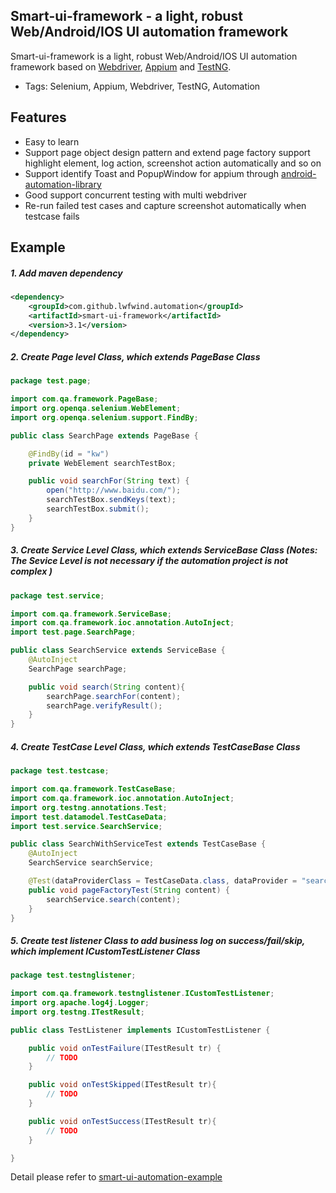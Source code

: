 ﻿## Smart-ui-framework - a light, robust Web/Android/IOS UI automation framework

Smart-ui-framework is a light, robust Web/Android/IOS UI automation framework based on [Webdriver](http://seleniumhq.org/), [Appium](http://appium.io/) and [TestNG](http://testng.org/doc/index.html).

* Tags: Selenium, Appium, Webdriver, TestNG, Automation

## Features

* Easy to learn
* Support page object design pattern and extend page factory support highlight element, log action, screenshot action automatically and so on
* Support identify Toast and PopupWindow for appium through [android-automation-library](https://github.com/lwfwind/android-automation-library)
* Good support concurrent testing with multi webdriver
* Re-run failed test cases and capture screenshot automatically when testcase fails

## Example


##### 1. Add maven dependency
```xml
<dependency>
    <groupId>com.github.lwfwind.automation</groupId>
    <artifactId>smart-ui-framework</artifactId>
    <version>3.1</version>
</dependency>
```

##### 2. Create Page level Class, which extends PageBase Class

```java
package test.page;

import com.qa.framework.PageBase;
import org.openqa.selenium.WebElement;
import org.openqa.selenium.support.FindBy;

public class SearchPage extends PageBase {

    @FindBy(id = "kw")
    private WebElement searchTestBox;

    public void searchFor(String text) {
        open("http://www.baidu.com/");
        searchTestBox.sendKeys(text);
        searchTestBox.submit();
    }
}
```

##### 3. Create Service Level Class, which extends ServiceBase Class (Notes: The Sevice Level is not necessary if the automation project is not complex )

```java
package test.service;

import com.qa.framework.ServiceBase;
import com.qa.framework.ioc.annotation.AutoInject;
import test.page.SearchPage;

public class SearchService extends ServiceBase {
    @AutoInject
    SearchPage searchPage;

    public void search(String content){
        searchPage.searchFor(content);
        searchPage.verifyResult();
    }
}
```

##### 4. Create TestCase Level Class, which extends TestCaseBase Class

```java
package test.testcase;

import com.qa.framework.TestCaseBase;
import com.qa.framework.ioc.annotation.AutoInject;
import org.testng.annotations.Test;
import test.datamodel.TestCaseData;
import test.service.SearchService;

public class SearchWithServiceTest extends TestCaseBase {
    @AutoInject
    SearchService searchService;

    @Test(dataProviderClass = TestCaseData.class, dataProvider = "searchData", description = "搜索测试")
    public void pageFactoryTest(String content) {
        searchService.search(content);
    }
}
```

##### 5. Create test listener Class to add business log on success/fail/skip, which implement ICustomTestListener Class

```java
package test.testnglistener;

import com.qa.framework.testnglistener.ICustomTestListener;
import org.apache.log4j.Logger;
import org.testng.ITestResult;

public class TestListener implements ICustomTestListener {

    public void onTestFailure(ITestResult tr) {
        // TODO
    }

    public void onTestSkipped(ITestResult tr){
        // TODO
    }

    public void onTestSuccess(ITestResult tr){
        // TODO
    }

}
```

Detail please refer to [smart-ui-automation-example](https://github.com/lwfwind/smart-ui-automation-example)


